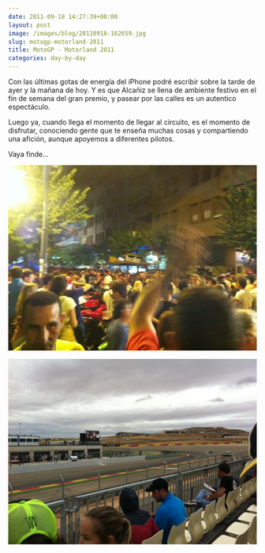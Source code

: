 ```yaml
---
date: 2011-09-18 14:27:39+00:00
layout: post
image: /images/blog/20110918-162659.jpg
slug: motogp-motorland-2011
title: MotoGP - Motorland 2011
categories: day-by-day
---
```


Con las últimas gotas de energía del iPhone podré escribir sobre la tarde de ayer y la mañana de hoy. Y es que Alcañiz se llena de ambiente festivo en el fin de semana del gran premio, y pasear por las calles es un autentico espectáculo.

Luego ya, cuando llega el momento de llegar al circuito, es el momento de disfrutar, conociendo gente que te enseña muchas cosas y compartiendo una afición, aunque apoyemos a diferentes pilotos.

Vaya finde...

[![20110918-162659.jpg](/images/blog/20110918-162659.jpg)](/images/blog/20110918-162659.jpg)

[![20110918-162733.jpg](/images/blog/20110918-162733.jpg)](/images/blog/20110918-162733.jpg)
